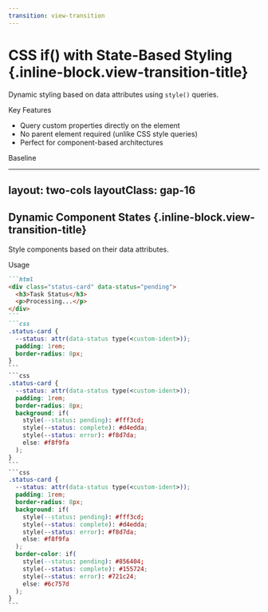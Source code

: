 ```yaml
---
transition: view-transition
---
```


# CSS if() with State-Based Styling {.inline-block.view-transition-title}

Dynamic styling based on data attributes using `style()` queries.

Key Features

- Query custom properties directly on the element
- No parent element required (unlike CSS style queries)
- Perfect for component-based architectures

Baseline

<BaselineChecker feature-name="if" />

---
layout: two-cols
layoutClass: gap-16
---

## Dynamic Component States {.inline-block.view-transition-title}

Style components based on their data attributes.

Usage

````md magic-move
```html
<div class="status-card" data-status="pending">
  <h3>Task Status</h3>
  <p>Processing...</p>
</div>
```
```css
.status-card {
  --status: attr(data-status type(<custom-ident>));
  padding: 1rem;
  border-radius: 8px;
}
```
```css
.status-card {
  --status: attr(data-status type(<custom-ident>));
  padding: 1rem;
  border-radius: 8px;
  background: if(
    style(--status: pending): #fff3cd;
    style(--status: complete): #d4edda;
    style(--status: error): #f8d7da;
    else: #f8f9fa
  );
}
```
```css
.status-card {
  --status: attr(data-status type(<custom-ident>));
  padding: 1rem;
  border-radius: 8px;
  background: if(
    style(--status: pending): #fff3cd;
    style(--status: complete): #d4edda;
    style(--status: error): #f8d7da;
    else: #f8f9fa
  );
  border-color: if(
    style(--status: pending): #856404;
    style(--status: complete): #155724;
    style(--status: error): #721c24;
    else: #6c757d
  );
}
```
````

<template v-slot:right>
<div class="p-4 h-120 overflow-y-auto">
<h4 class="text-sm font-bold mb-4">HTML Structure</h4>

```html
<!-- Different status cards -->
<div class="card" data-status="pending">
  <h3>⏳ Pending Task</h3>
  <p>Waiting for approval</p>
</div>

<div class="card" data-status="complete">
  <h3>✅ Complete Task</h3>
  <p>Successfully finished</p>
</div>

<div class="card" data-status="error">
  <h3>❌ Failed Task</h3>
  <p>Something went wrong</p>
</div>

<div class="card" data-status="draft">
  <h3>📝 Draft Task</h3>
  <p>Work in progress</p>
</div>
```

<div class="mt-6">
<h4 class="text-sm font-bold mb-3">Live Demo</h4>
<div class="space-y-3  text-black">
<div class="p-3 rounded border border-yellow-600" style="background-color: #fff3cd;" data-status="pending">
<h4 class="font-medium mb-1 text-sm">⏳ Pending Task</h4>
<p class="text-xs opacity-80 m-0">Waiting for approval</p>
</div>
<div class="p-3 rounded border border-green-700" style="background-color: #d4edda;" data-status="complete">
<h4 class="font-medium mb-1 text-sm">✅ Complete Task</h4>
<p class="text-xs opacity-80 m-0">Successfully finished</p>
</div>
<div class="p-3 rounded border border-red-700" style="background-color: #f8d7da;" data-status="error">
<h4 class="font-medium mb-1 text-sm">❌ Failed Task</h4>
<p class="text-xs opacity-80 m-0">Something went wrong</p>
</div>
<div class="p-3 rounded border border-gray-500" style="background-color: #f8f9fa;" data-status="draft">
<h4 class="font-medium mb-1 text-sm">📝 Draft Task</h4>
<p class="text-xs opacity-80 m-0">Work in progress</p>
</div>
</div>
</div>
</div>
</template>
